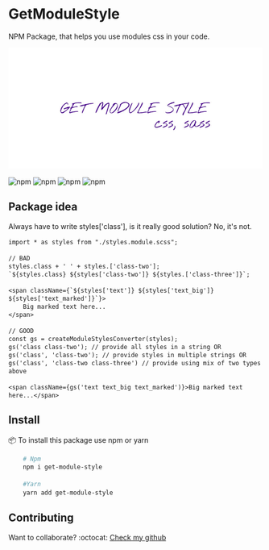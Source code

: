# GetModuleStyle
NPM Package, that helps you use modules css in your code.

![Logo](./logo.jpg)

![npm](https://img.shields.io/npm/v/get-module-style?color=green) <!-- version -->
![npm](https://img.shields.io/bundlephobia/min/get-module-style?color=green) <!-- size -->
![npm](https://img.shields.io/npm/dm/get-module-style?color=green) <!-- downloads -->
![npm](https://img.shields.io/npm/l/get-module-style?color=green ) <!-- licence -->

## Package idea
Always have to write styles['class'], is it really good solution? No, it's not. 

``` tsx
import * as styles from "./styles.module.scss";

// BAD
styles.class + ' ' + styles.['class-two'];
`${styles.class} ${styles['class-two']} ${styles.['class-three']}`;

<span className={`${styles['text']} ${styles['text_big']} ${styles['text_marked']}`}>
    Big marked text here...
</span>

// GOOD
const gs = createModuleStylesConverter(styles);
gs('class class-two'); // provide all styles in a string OR
gs('class', 'class-two'); // provide styles in multiple strings OR
gs('class', 'class-two class-three') // provide using mix of two types above

<span className={gs('text text_big text_marked')}>Big marked text here...</span>
```

## Install
:package: To install this package use npm or yarn

``` bash
    # Npm
    npm i get-module-style

    #Yarn
    yarn add get-module-style
```

## Contributing
Want to collaborate? 
:octocat: <a href="https://github.com/Kostayne/get-module-style">Check my github</a>